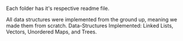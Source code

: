 Each folder has it's respective readme file.

All data structures were implemented from the ground up, meaning we made them from scratch.
Data-Structures Implemented: Linked Lists, Vectors, Unordered Maps, and Trees.
